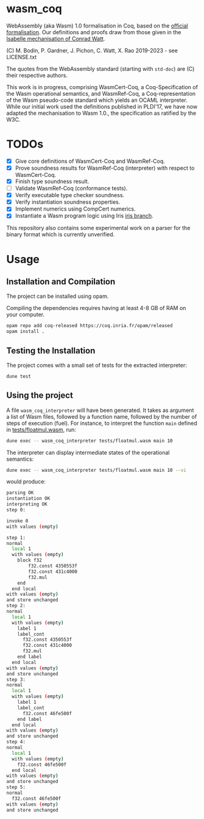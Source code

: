 # wasm_coq
WebAssembly (aka Wasm) 1.0 formalisation in Coq, based on the [official formalisation](https://www.w3.org/TR/wasm-core-1/).
Our definitions and proofs draw from those given in the [Isabelle mechanisation of Conrad Watt](https://www.isa-afp.org/entries/WebAssembly.html).

(C) M. Bodin, P. Gardner, J. Pichon, C. Watt, X. Rao 2019-2023 - see LICENSE.txt

The quotes from the WebAssembly standard (starting with `std-doc`) are (C) their respective authors.

This work is in progress, comprising WasmCert-Coq, a Coq-Specification of the Wasm operational semantics, and WasmRef-Coq, a Coq-representation of the Wasm pseudo-code standard which yields an OCAML interpreter. While our initial work used the definitions published in PLDI'17, we have now adapted the mechanisation to Wasm 1.0., the specification as ratified by the W3C. 

# TODOs

- [x] Give core definitions of WasmCert-Coq and WasmRef-Coq.
- [x] Prove soundness results for WasmRef-Coq (interpreter) with respect to WasmCert-Coq.
- [x] Finish type soundness result.
- [ ] Validate WasmRef-Coq (conformance tests).
- [x] Verify executable type checker soundness.
- [x] Verify instantiation soundness properties.
- [x] Implement numerics using CompCert numerics.
- [x] Instantiate a Wasm program logic using Iris [iris branch](https://github.com/WasmCert-Coq/WasmCert-Coq/tree/iris-wasm-native).

This repository also contains some experimental work on a parser for the binary format which is currently unverified. 

# Usage

## Installation and Compilation

The project can be installed using opam.

Compiling the dependencies requires having at least 4-8 GB of RAM on your computer.
```bash
opam repo add coq-released https://coq.inria.fr/opam/released
opam install .
```

## Testing the Installation

The project comes with a small set of tests for the extracted interpreter:
```bash
dune test
```

## Using the project

A file `wasm_coq_interpreter` will have been generated.
It takes as argument a list of Wasm files, followed by a function name, followed by the number of steps of execution (fuel).
For instance, to interpret the function `main` defined in [tests/floatmul.wasm](tests/floatmul.wasm), run:
```bash
dune exec -- wasm_coq_interpreter tests/floatmul.wasm main 10
```
The interpreter can display intermediate states of the operational semantics:
```bash
dune exec -- wasm_coq_interpreter tests/floatmul.wasm main 10 --vi
```
would produce:
```bash
parsing OK
instantiation OK
interpreting OK
step 0:

invoke 0
with values (empty)

step 1:
normal
  local 1
  with values (empty)
    block f32
        f32.const 4350553f
        f32.const 431c4000
        f32.mul
    end
  end local
with values (empty)
and store unchanged
step 2:
normal
  local 1
  with values (empty)
    label 1
    label_cont
      f32.const 4350553f
      f32.const 431c4000
      f32.mul
    end label
  end local
with values (empty)
and store unchanged
step 3:
normal
  local 1
  with values (empty)
    label 1
    label_cont
      f32.const 46fe500f
    end label
  end local
with values (empty)
and store unchanged
step 4:
normal
  local 1
  with values (empty)
    f32.const 46fe500f
  end local
with values (empty)
and store unchanged
step 5:
normal
  f32.const 46fe500f
with values (empty)
and store unchanged
```
